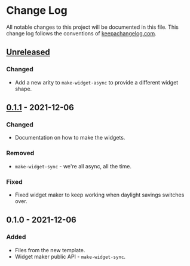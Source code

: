 # Change Log
All notable changes to this project will be documented in this file. This change log follows the conventions of [keepachangelog.com](http://keepachangelog.com/).

## [Unreleased]
### Changed
- Add a new arity to `make-widget-async` to provide a different widget shape.

## [0.1.1] - 2021-12-06
### Changed
- Documentation on how to make the widgets.

### Removed
- `make-widget-sync` - we're all async, all the time.

### Fixed
- Fixed widget maker to keep working when daylight savings switches over.

## 0.1.0 - 2021-12-06
### Added
- Files from the new template.
- Widget maker public API - `make-widget-sync`.

[Unreleased]: https://github.com/your-name/projeto-1/compare/0.1.1...HEAD
[0.1.1]: https://github.com/your-name/projeto-1/compare/0.1.0...0.1.1
